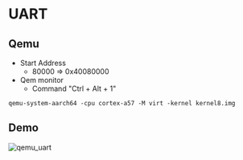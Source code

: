 # UART

## Qemu

* Start Address
  * 80000 => 0x40080000
* Qem monitor
  * Command "Ctrl + Alt + 1"

```
qemu-system-aarch64 -cpu cortex-a57 -M virt -kernel kernel8.img
```

## Demo

![qemu_uart](https://github.com/fireflower0/RaspberryPiBareMetal/blob/master/img/qemu_uart.png)

